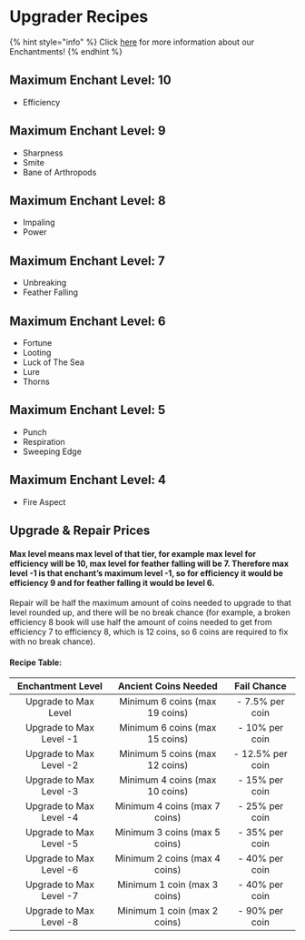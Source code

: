 # Upgrader Recipes

{% hint style="info" %}
Click [here](./) for more information about our Enchantments!
{% endhint %}

## Maximum Enchant Level: 10

* Efficiency

## Maximum Enchant Level: 9

* Sharpness
* Smite
* Bane of Arthropods

## Maximum Enchant Level: 8

* Impaling
* Power

## Maximum Enchant Level: 7

* Unbreaking
* Feather Falling

## Maximum Enchant Level: 6

* Fortune
* Looting
* Luck of The Sea
* Lure
* Thorns

## Maximum Enchant Level: 5

* Punch
* Respiration
* Sweeping Edge

## Maximum Enchant Level: 4

* Fire Aspect

## Upgrade & Repair Prices

#### Max level means max level of that tier, for example max level for efficiency will be 10, max level for feather falling will be 7. Therefore max level -1 is that enchant’s maximum level -1, so for efficiency it would be efficiency 9 and for feather falling it would be level 6.

Repair will be half the maximum amount of coins needed to upgrade to that level rounded up, and there will be no break chance (for example, a broken efficiency 8 book will use half the amount of coins needed to get from efficiency 7 to efficiency 8, which is 12 coins, so 6 coins are required to fix with no break chance).

#### Recipe Table:

|    Enchantment Level    |      Ancient Coins Needed      |    Fail Chance   |
| :---------------------: | :----------------------------: | :--------------: |
|   Upgrade to Max Level  | Minimum 6 coins (max 19 coins) | - 7.5% per coin  |
| Upgrade to Max Level -1 | Minimum 6 coins (max 15 coins) |  - 10% per coin  |
| Upgrade to Max Level -2 | Minimum 5 coins (max 12 coins) | - 12.5% per coin |
| Upgrade to Max Level -3 | Minimum 4 coins (max 10 coins) |  - 15% per coin  |
| Upgrade to Max Level -4 |  Minimum 4 coins (max 7 coins) |  - 25% per coin  |
| Upgrade to Max Level -5 |  Minimum 3 coins (max 5 coins) |  - 35% per coin  |
| Upgrade to Max Level -6 |  Minimum 2 coins (max 4 coins) |  - 40% per coin  |
| Upgrade to Max Level -7 |  Minimum 1 coin (max 3 coins)  |  - 40% per coin  |
| Upgrade to Max Level -8 |  Minimum 1 coin (max 2 coins)  |  - 90% per coin  |
